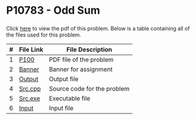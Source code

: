 # P10783 - Odd Sum

### 
Click [here](https://github.com/ShaunJPartridge/4883-PT-Partridge/blob/main/Assignments/A14/P10783/p10783.pdf) to view the pdf
of this problem. Below is a table containing all of the files used for this problem.

|   #   | File Link | File Description |
| :---: | ----------- | ---------------------- |
|   1    |    [P100](https://github.com/ShaunJPartridge/4883-PT-Partridge/blob/main/Assignments/A14/P10783/p10783.pdf)         | PDF file of the problem                       |
|   2    |    [Banner](https://github.com/ShaunJPartridge/4883-PT-Partridge/blob/main/Assignments/A14/P10783/banner.txt)         | Banner for assignment                       |
|   3    |    [Output](https://github.com/ShaunJPartridge/4883-PT-Partridge/blob/main/Assignments/A14/P10783/outfile)    | Output file                       |
|   4    |    [Src.cpp](https://github.com/ShaunJPartridge/4883-PT-Partridge/blob/main/Assignments/A14/P10783/source.cpp)      | Source code for the problem                       |
|   5    |    [Src.exe](https://github.com/ShaunJPartridge/4883-PT-Partridge/blob/main/Assignments/A14/P10783/source.exe)      | Executable file                       |
|   6    |    [Input](https://github.com/ShaunJPartridge/4883-PT-Partridge/blob/main/Assignments/A14/P10783/infile)      | Input file                       |
